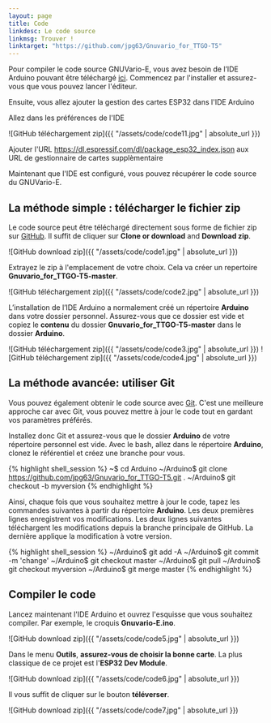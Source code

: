```yaml
---
layout: page
title: Code
linkdesc: Le code source
linkmsg: Trouver !
linktarget: "https://github.com/jpg63/Gnuvario_for_TTGO-T5"
---
```


Pour compiler le code source GNUVario-E, vous avez besoin de l’IDE ​​Arduino pouvant être téléchargé [ici](https://www.arduino.cc/en/Main/Software). Commencez par l'installer et assurez-vous que vous pouvez lancer l'éditeur.

Ensuite, vous allez ajouter la gestion des cartes ESP32 dans l'IDE Arduino

Allez dans les préférences de l'IDE

![GitHub téléchargement zip]({{ "/assets/code/code11.jpg" | absolute_url }})

Ajouter l'URL https://dl.espressif.com/dl/package_esp32_index.json aux URL de gestionnaire de cartes supplèmentaire 

Maintenant que l'IDE est configuré, vous pouvez récupérer le code source du GNUVario-E.

La méthode simple : télécharger le fichier zip
----------------------------------

Le code source peut être téléchargé directement sous forme de fichier zip sur [GitHub](https://github.com/jpg63/Gnuvario_for_TTGO-T5). Il suffit de cliquer sur **Clone or download** and **Download zip**.

![GitHub download zip]({{ "/assets/code/code1.jpg" | absolute_url }})

Extrayez le zip à l'emplacement de votre choix. Cela va créer un repertoire **Gnuvario_for_TTGO-T5-master**.

![GitHub téléchargement zip]({{ "/assets/code/code2.jpg" | absolute_url }})

L’installation de l’IDE Arduino a normalement créé un répertoire **Arduino** dans votre dossier personnel. Assurez-vous que ce dossier est vide et copiez le **contenu** du dossier **Gnuvario_for_TTGO-T5-master** dans le dossier **Arduino**.

![GitHub téléchargement zip]({{ "/assets/code/code3.jpg" | absolute_url }})
![GitHub téléchargement zip]({{ "/assets/code/code4.jpg" | absolute_url }})

La méthode avancée: utiliser Git
-----------------------------

Vous pouvez également obtenir le code source avec [Git](https://git-scm.com/). C'est une meilleure approche car avec Git, vous pouvez mettre à jour le code tout en gardant vos paramètres préférés.

Installez donc Git et assurez-vous que le dossier **Arduino** de votre répertoire personnel est vide. Avec le bash, allez dans le répertoire **Arduino**, clonez le référentiel et créez une branche pour vous.

{% highlight shell_session %}
~$ cd Arduino
~/Arduino$ git clone https://github.com/jpg63/Gnuvario_for_TTGO-T5.git .
~/Arduino$ git checkout -b myversion 
{% endhighlight %}

Ainsi, chaque fois que vous souhaitez mettre à jour le code, tapez les commandes suivantes à partir du répertoire **Arduino**. Les deux premières lignes enregistrent vos modifications. Les deux lignes suivantes téléchargent les modifications depuis la branche principale de GitHub. La dernière applique la modification à votre version.

{% highlight shell_session %}
~/Arduino$ git add -A
~/Arduino$ git commit -m 'change'
~/Arduino$ git checkout master
~/Arduino$ git pull
~/Arduino$ git checkout myversion
~/Arduino$ git merge master
{% endhighlight %}

Compiler le code
-----------------

Lancez maintenant l'IDE Arduino et ouvrez l'esquisse que vous souhaitez compiler. Par exemple, le croquis **Gnuvario-E.ino**.

![GitHub download zip]({{ "/assets/code/code5.jpg" | absolute_url }})

Dans le menu **Outils**, **assurez-vous de choisir la bonne carte**. La plus classique de ce projet est l'**ESP32 Dev Module**.

![GitHub download zip]({{ "/assets/code/code6.jpg" | absolute_url }})

Il vous suffit de cliquer sur le bouton **téléverser**.

![GitHub download zip]({{ "/assets/code/code7.jpg" | absolute_url }})








